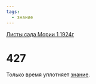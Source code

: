 ```yaml
---
tags:
  - знание
---
```


[Листы сада Мории 1 1924г](/agni/1924)

# 427
Только время уплотняет [знание](/tag/#знание).   


